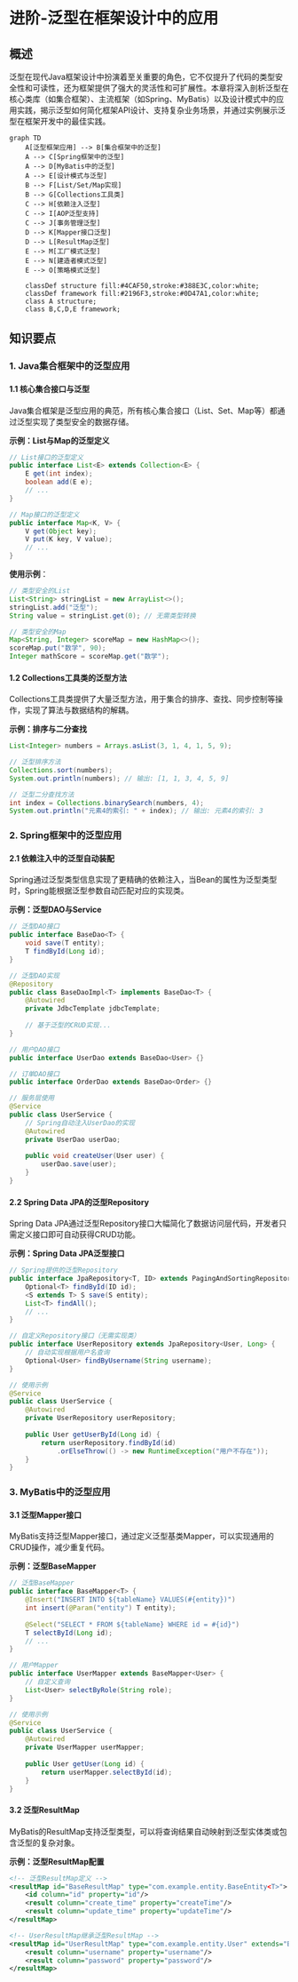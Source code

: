 # 进阶-泛型在框架设计中的应用

## 概述
泛型在现代Java框架设计中扮演着至关重要的角色，它不仅提升了代码的类型安全性和可读性，还为框架提供了强大的灵活性和可扩展性。本章将深入剖析泛型在核心类库（如集合框架）、主流框架（如Spring、MyBatis）以及设计模式中的应用实践，揭示泛型如何简化框架API设计、支持复杂业务场景，并通过实例展示泛型在框架开发中的最佳实践。

```mermaid
graph TD
    A[泛型框架应用] --> B[集合框架中的泛型]
    A --> C[Spring框架中的泛型]
    A --> D[MyBatis中的泛型]
    A --> E[设计模式与泛型]
    B --> F[List/Set/Map实现]
    B --> G[Collections工具类]
    C --> H[依赖注入泛型]
    C --> I[AOP泛型支持]
    C --> J[事务管理泛型]
    D --> K[Mapper接口泛型]
    D --> L[ResultMap泛型]
    E --> M[工厂模式泛型]
    E --> N[建造者模式泛型]
    E --> O[策略模式泛型]

    classDef structure fill:#4CAF50,stroke:#388E3C,color:white;
    classDef framework fill:#2196F3,stroke:#0D47A1,color:white;
    class A structure;
    class B,C,D,E framework;
```

## 知识要点

### 1. Java集合框架中的泛型应用

#### 1.1 核心集合接口与泛型
Java集合框架是泛型应用的典范，所有核心集合接口（List、Set、Map等）都通过泛型实现了类型安全的数据存储。

**示例：List与Map的泛型定义**
```java
// List接口的泛型定义
public interface List<E> extends Collection<E> {
    E get(int index);
    boolean add(E e);
    // ...
}

// Map接口的泛型定义
public interface Map<K, V> {
    V get(Object key);
    V put(K key, V value);
    // ...
}
```

**使用示例**：
```java
// 类型安全的List
List<String> stringList = new ArrayList<>();
stringList.add("泛型");
String value = stringList.get(0); // 无需类型转换

// 类型安全的Map
Map<String, Integer> scoreMap = new HashMap<>();
scoreMap.put("数学", 90);
Integer mathScore = scoreMap.get("数学");
```

#### 1.2 Collections工具类的泛型方法
Collections工具类提供了大量泛型方法，用于集合的排序、查找、同步控制等操作，实现了算法与数据结构的解耦。

**示例：排序与二分查找**
```java
List<Integer> numbers = Arrays.asList(3, 1, 4, 1, 5, 9);

// 泛型排序方法
Collections.sort(numbers);
System.out.println(numbers); // 输出: [1, 1, 3, 4, 5, 9]

// 泛型二分查找方法
int index = Collections.binarySearch(numbers, 4);
System.out.println("元素4的索引: " + index); // 输出: 元素4的索引: 3
```

### 2. Spring框架中的泛型应用

#### 2.1 依赖注入中的泛型自动装配
Spring通过泛型类型信息实现了更精确的依赖注入，当Bean的属性为泛型类型时，Spring能根据泛型参数自动匹配对应的实现类。

**示例：泛型DAO与Service**
```java
// 泛型DAO接口
public interface BaseDao<T> {
    void save(T entity);
    T findById(Long id);
}

// 泛型DAO实现
@Repository
public class BaseDaoImpl<T> implements BaseDao<T> {
    @Autowired
    private JdbcTemplate jdbcTemplate;
    
    // 基于泛型的CRUD实现...
}

// 用户DAO接口
public interface UserDao extends BaseDao<User> {}

// 订单DAO接口
public interface OrderDao extends BaseDao<Order> {}

// 服务层使用
@Service
public class UserService {
    // Spring自动注入UserDao的实现
    @Autowired
    private UserDao userDao;
    
    public void createUser(User user) {
        userDao.save(user);
    }
}
```

#### 2.2 Spring Data JPA的泛型Repository
Spring Data JPA通过泛型Repository接口大幅简化了数据访问层代码，开发者只需定义接口即可自动获得CRUD功能。

**示例：Spring Data JPA泛型接口**
```java
// Spring提供的泛型Repository
public interface JpaRepository<T, ID> extends PagingAndSortingRepository<T, ID> {
    Optional<T> findById(ID id);
    <S extends T> S save(S entity);
    List<T> findAll();
    // ...
}

// 自定义Repository接口（无需实现类）
public interface UserRepository extends JpaRepository<User, Long> {
    // 自动实现根据用户名查询
    Optional<User> findByUsername(String username);
}

// 使用示例
@Service
public class UserService {
    @Autowired
    private UserRepository userRepository;
    
    public User getUserById(Long id) {
        return userRepository.findById(id)
            .orElseThrow(() -> new RuntimeException("用户不存在"));
    }
}
```

### 3. MyBatis中的泛型应用

#### 3.1 泛型Mapper接口
MyBatis支持泛型Mapper接口，通过定义泛型基类Mapper，可以实现通用的CRUD操作，减少重复代码。

**示例：泛型BaseMapper**
```java
// 泛型BaseMapper
public interface BaseMapper<T> {
    @Insert("INSERT INTO ${tableName} VALUES(#{entity})")
    int insert(@Param("entity") T entity);
    
    @Select("SELECT * FROM ${tableName} WHERE id = #{id}")
    T selectById(Long id);
    // ...
}

// 用户Mapper
public interface UserMapper extends BaseMapper<User> {
    // 自定义查询
    List<User> selectByRole(String role);
}

// 使用示例
@Service
public class UserService {
    @Autowired
    private UserMapper userMapper;
    
    public User getUser(Long id) {
        return userMapper.selectById(id);
    }
}
```

#### 3.2 泛型ResultMap
MyBatis的ResultMap支持泛型类型，可以将查询结果自动映射到泛型实体类或包含泛型的复杂对象。

**示例：泛型ResultMap配置**
```xml
<!-- 泛型ResultMap定义 -->
<resultMap id="BaseResultMap" type="com.example.entity.BaseEntity<T>">
    <id column="id" property="id"/>
    <result column="create_time" property="createTime"/>
    <result column="update_time" property="updateTime"/>
</resultMap>

<!-- UserResultMap继承泛型ResultMap -->
<resultMap id="UserResultMap" type="com.example.entity.User" extends="BaseResultMap">
    <result column="username" property="username"/>
    <result column="password" property="password"/>
</resultMap>
```